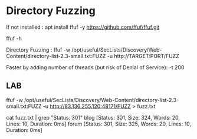 # Directory Fuzzing

If not installed :
apt install ffuf -y
https://github.com/ffuf/ffuf.git

ffuf -h

Directory Fuzzing :
ffuf -w /opt/useful/SecLists/Discovery/Web-Content/directory-list-2.3-small.txt:FUZZ -u http://TARGET:PORT/FUZZ

Faster by adding number of threads (but risk of Denial of Service):
-t 200

## LAB

ffuf -w /opt/useful/SecLists/Discovery/Web-Content/directory-list-2.3-small.txt:FUZZ -u http://83.136.255.120:48171/FUZZ > fuzz.txt

cat fuzz.txt | grep "Status: 301"
blog                    [Status: 301, Size: 324, Words: 20, Lines: 10, Duration: 0ms]
forum                   [Status: 301, Size: 325, Words: 20, Lines: 10, Duration: 0ms]